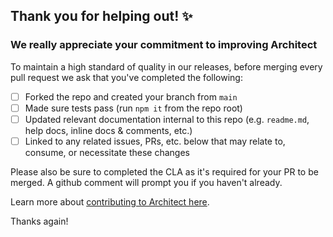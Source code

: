 ## Thank you for helping out! ✨

### We really appreciate your commitment to improving Architect

To maintain a high standard of quality in our releases, before merging every pull request we ask that you've completed the following:

- [ ] Forked the repo and created your branch from `main`
- [ ] Made sure tests pass (run `npm it` from the repo root)
- [ ] Updated relevant documentation internal to this repo (e.g. `readme.md`, help docs, inline docs & comments, etc.)
- [ ] Linked to any related issues, PRs, etc. below that may relate to, consume, or necessitate these changes

Please also be sure to completed the CLA as it's required for your PR to be merged. A github comment will prompt you if you haven't already.

Learn more about [contributing to Architect here](https://arc.codes/intro/community).

Thanks again!
